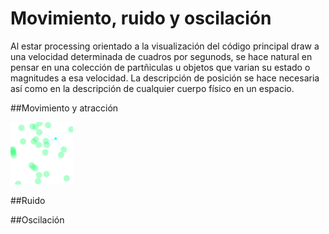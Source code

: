 # Movimiento, ruido y oscilación

Al estar processing orientado a la visualización del código principal draw a una velocidad determinada de cuadros por segunods, se hace natural en pensar en una colección de partñiculas u objetos que varian su estado o magnitudes a esa velocidad.  La descripción de posición se hace necesaria así como en la descripción de cualquier cuerpo físico en un espacio.

##Movimiento y atracción

<img src="https://github.com/ProcessingTEC/Movimiento/blob/master/P_S2_Movement1/movimiento.png" width="100">

##Ruido


##Oscilación

